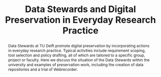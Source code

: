 ---
abstract: Data Stewards at TU Delft promote digital preservation by incorporating
  actions in everyday research practice. Typical activities include requirement scoping,
  tool selection and policy drafting, all of which are tailored to a specific group,
  project or faculty. Here we discuss the situation of the Data Stewards within the
  university and examples of preservation work, including the creation of data repositories
  and a trial of Webrecorder.
creators:
- Wang, Yan
- Plomp, Esther
- Love, J.S.
date: null
document_url: https://services.phaidra.univie.ac.at/api/object/o:1081735/download
grand_parent: iPRES
institutions: []
keywords: []
landing_page_url: https://phaidra.univie.ac.at/o:1081735
language: eng
layout: publication
license: CC BY 4.0 International
notes_url: null
parent: iPRES 2019
presentation_url: null
publication_type: paper
size: 233245
source_name: iPRES
title: 'Data Stewards and Digital Preservation in Everyday Research Practice '
year: 2019
---